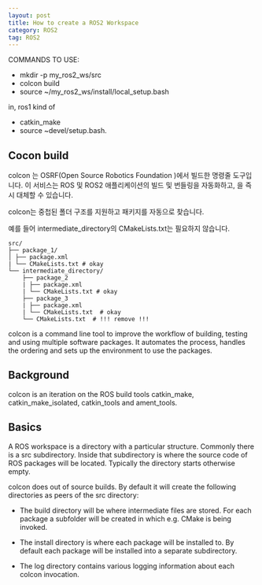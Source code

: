 ```yaml
---
layout: post
title: How to create a ROS2 Workspace
category: ROS2
tag: ROS2
---
```


COMMANDS TO USE:
- mkdir -p my_ros2_ws/src
- colcon build
- source ~/my_ros2_ws/install/local_setup.bash

in, ros1 kind of
- catkin_make
- source ~devel/setup.bash.


## Cocon build
colcon 는 OSRF(Open Source Robotics Foundation )에서 빌드한 명령줄 도구입니다. 이 서비스는 ROS 및 ROS2 애플리케이션의 빌드 및 번들링을 자동화하고, 을 즉시 대체할 수 있습니다.

colcon는 중첩된 폴더 구조를 지원하고 패키지를 자동으로 찾습니다.

예를 들어 intermediate_directory의 CMakeLists.txt는 필요하지 않습니다.

```
src/
├── package_1/
│ ├── package.xml
| └── CMakeLists.txt # okay
└── intermediate_directory/
    ├── package_2
    | ├── package.xml
    | └── CMakeLists.txt # okay
    ├── package_3
    | ├── package.xml
    | └── CMakeLists.txt  # okay
    └── CMakeLists.txt  # !!! remove !!!
```

colcon is a command line tool to improve the workflow of building, testing and using multiple software packages. It automates the process, handles the ordering and sets up the environment to use the packages.

## Background
colcon is an iteration on the ROS build tools catkin_make, catkin_make_isolated, catkin_tools and ament_tools.

## Basics

A ROS workspace is a directory with a particular structure. Commonly there is a src subdirectory. Inside that subdirectory is where the source code of ROS packages will be located. Typically the directory starts otherwise empty.

colcon does out of source builds. By default it will create the following directories as peers of the src directory:

- The build directory will be where intermediate files are stored. For each package a subfolder will be created in which e.g. CMake is being invoked.

- The install directory is where each package will be installed to. By default each package will be installed into a separate subdirectory.

- The log directory contains various logging information about each colcon invocation.

